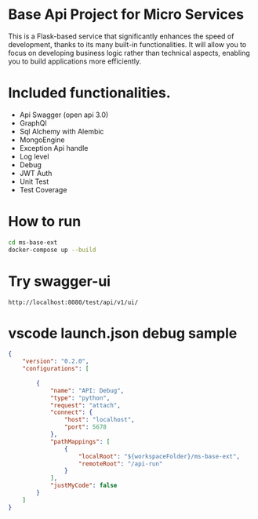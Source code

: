 # Base Api Project for Micro Services

This is a  Flask-based service that significantly enhances the speed of development, thanks to its many built-in functionalities.
It will allow you to focus on developing business logic rather than technical aspects, enabling you to build applications more efficiently.

# Included functionalities.
 - Api Swagger (open api 3.0)
 - GraphQl
 - Sql Alchemy with Alembic
 - MongoEngine
 - Exception Api handle
 - Log level
 - Debug
 - JWT Auth
 - Unit Test
 - Test Coverage

# How to run

```bash
cd ms-base-ext
docker-compose up --build
```

# Try swagger-ui

```
http://localhost:8080/test/api/v1/ui/

```

# vscode launch.json debug sample

```json
{
    "version": "0.2.0",
    "configurations": [
        
        {
            "name": "API: Debug",
            "type": "python",
            "request": "attach",
            "connect": {
                "host": "localhost",
                "port": 5678
            },
            "pathMappings": [
                {
                    "localRoot": "${workspaceFolder}/ms-base-ext",
                    "remoteRoot": "/api-run"
                }
            ],
            "justMyCode": false
        }
    ]
}
```